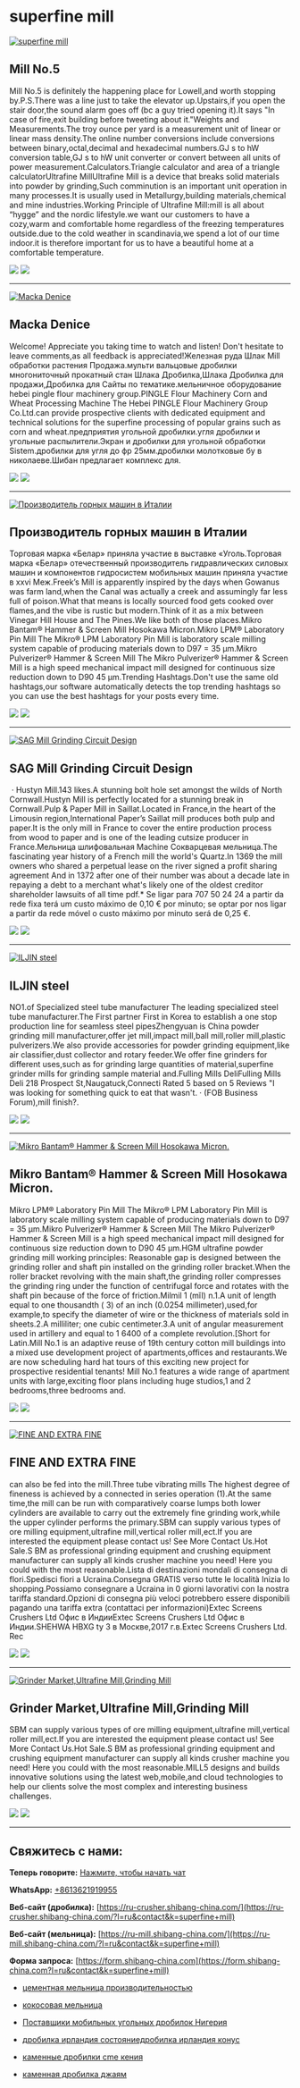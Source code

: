 # superfine mill

<a href="https://swt.shibang-china.com/?l=ru&img&k=superfine+mill" target="_blank">![superfine mill](http://static.shibang-china.com/all-800x300/1472.jpg)</a>

## Mill No.5
Mill No.5 is definitely the happening place for Lowell,and worth stopping by.P.S.There was a line just to take the elevator up.Upstairs,if you open the stair door,the sound alarm goes off (bc a guy tried opening it).It says &quot;In case of fire,exit building before tweeting about it.&quot;Weights and Measurements.The troy ounce per yard is a measurement unit of linear or linear mass density.The online number conversions include conversions between binary,octal,decimal and hexadecimal numbers.GJ s to hW conversion table,GJ s to hW unit converter or convert between all units of power measurement.Calculators.Triangle calculator and area of a triangle calculatorUltrafine MillUltrafine Mill is a device that breaks solid materials into powder by grinding,Such comminution is an important unit operation in many processes.It is usually used in Metallurgy,building materials,chemical and mine industries.Working Principle of Ultrafine Mill:mill is all about “hygge” and the nordic lifestyle.we want our customers to have a cozy,warm and comfortable home regardless of the freezing temperatures outside.due to the cold weather in scandinavia,we spend a lot of our time indoor.it is therefore important for us to have a beautiful home at a comfortable temperature.


<a href="https://whatsapp.shibangsoft.com/WhatsApp.php" target="_blank" title="WhatsApp">![](http://static.shibang-china.com/icon/whatsapp.png)</a> <a href="https://swt.shibang-china.com/?l=ru&icon&k=superfine+mill" target="_blank">![](http://static.shibang-china.com/icon/chat-ru.png)</a>

---

<a href="https://swt.shibang-china.com/?l=ru&img&k=superfine+mill" target="_blank">![Macka Denice](http://static.shibang-china.com/all-800x300/451.jpg)</a>

## Macka Denice
Welcome! Appreciate you taking time to watch and listen! Don't hesitate to leave comments,as all feedback is appreciated!Железная руда Шлак Mill обработки растения Продажа.мульти вальцовые дробилки многониточный прокатный стан Шлака Дробилка,Шлака Дробилка для продажи,Дробилка для Сайты по тематике.мельничное оборудование hebei pingle flour machinery group.PINGLE Flour Machinery Corn and Wheat Processing Machine The Hebei PINGLE Flour Machinery Group Co.Ltd.can provide prospective clients with dedicated equipment and technical solutions for the superfine processing of popular grains such as corn and wheat.предприятия угольной дробилки.угля дробилки и угольные распылители.Экран и дробилки для угольной обработки Sistem.дробилки для угля до фр 25мм.дробилки молотковые бу в николаеве.Шибан предлагает комплекс для.


<a href="https://whatsapp.shibangsoft.com/WhatsApp.php" target="_blank" title="WhatsApp">![](http://static.shibang-china.com/icon/whatsapp.png)</a> <a href="https://swt.shibang-china.com/?l=ru&icon&k=superfine+mill" target="_blank">![](http://static.shibang-china.com/icon/chat-ru.png)</a>

---

<a href="https://swt.shibang-china.com/?l=ru&img&k=superfine+mill" target="_blank">![Производитель горных машин в Италии](http://static.shibang-china.com/all-800x300/262.jpg)</a>

## Производитель горных машин в Италии
Торговая марка &#171;Белар&#187; приняла участие в выставке &#171;Уголь.Торговая марка &#171;Белар&#187; отечественный производитель гидравлических силовых машин и компонентов гидросистем мобильных машин приняла участие в xxvi Меж.Freek’s Mill is apparently inspired by the days when Gowanus was farm land,when the Canal was actually a creek and assumingly far less full of poison.What that means is locally sourced food gets cooked over flames,and the vibe is rustic but modern.Think of it as a mix between Vinegar Hill House and The Pines.We like both of those places.Mikro Bantam&#174; Hammer &amp; Screen Mill Hosokawa Micron.Mikro LPM&#174; Laboratory Pin Mill The Mikro&#174; LPM Laboratory Pin Mill is laboratory scale milling system capable of producing materials down to D97 = 35 μm.Mikro Pulverizer&#174; Hammer &amp; Screen Mill The Mikro Pulverizer&#174; Hammer &amp; Screen Mill is a high speed mechanical impact mill designed for continuous size reduction down to D90 45 μm.Trending Hashtags.Don't use the same old hashtags,our software automatically detects the top trending hashtags so you can use the best hashtags for your posts every time.


<a href="https://whatsapp.shibangsoft.com/WhatsApp.php" target="_blank" title="WhatsApp">![](http://static.shibang-china.com/icon/whatsapp.png)</a> <a href="https://swt.shibang-china.com/?l=ru&icon&k=superfine+mill" target="_blank">![](http://static.shibang-china.com/icon/chat-ru.png)</a>

---

<a href="https://swt.shibang-china.com/?l=ru&img&k=superfine+mill" target="_blank">![SAG Mill Grinding Circuit Design](http://static.shibang-china.com/all-800x300/1405.jpg)</a>

## SAG Mill Grinding Circuit Design
&nbsp;&#0183;&#32;Hustyn Mill.143 likes.A stunning bolt hole set amongst the wilds of North Cornwall.Hustyn Mill is perfectly located for a stunning break in Cornwall.Pulp &amp; Paper Mill in Saillat.Located in France,in the heart of the Limousin region,International Paper’s Saillat mill produces both pulp and paper.It is the only mill in France to cover the entire production process from wood to paper and is one of the leading cutsize producer in France.Мельница шлифовальная Machine Coкварцевая мельница.The fascinating year history of a French mill the world's Quartz.In 1369 the mill owners who shared a perpetual lease on the river signed a profit sharing agreement And in 1372 after one of their number was about a decade late in repaying a debt to a merchant what's likely one of the oldest creditor shareholder lawsuits of all time pdf.* Se ligar para 707 50 24 24 a partir da rede fixa ter&#225; um custo m&#225;ximo de 0,10 € por minuto; se optar por nos ligar a partir da rede m&#243;vel o custo m&#225;ximo por minuto ser&#225; de 0,25 €.


<a href="https://whatsapp.shibangsoft.com/WhatsApp.php" target="_blank" title="WhatsApp">![](http://static.shibang-china.com/icon/whatsapp.png)</a> <a href="https://swt.shibang-china.com/?l=ru&icon&k=superfine+mill" target="_blank">![](http://static.shibang-china.com/icon/chat-ru.png)</a>

---

<a href="https://swt.shibang-china.com/?l=ru&img&k=superfine+mill" target="_blank">![ILJIN steel](http://static.shibang-china.com/all-800x300/921.jpg)</a>

## ILJIN steel
NO1.of Specialized steel tube manufacturer The leading specialized steel tube manufacturer.The First partner First in Korea to establish a one stop production line for seamless steel pipesZhengyuan is China powder grinding mill manufacturer,offer jet mill,impact mill,ball mill,roller mill,plastic pulverizers.We also provide accessories for powder grinding equipment,like air classifier,dust collector and rotary feeder.We offer fine grinders for different uses,such as for grinding large quantities of material,superfine grinder mills for grinding sample material and.Fulling Mills DeliFulling Mills Deli 218 Prospect St,Naugatuck,Connecti Rated 5 based on 5 Reviews &quot;I was looking for something quick to eat that wasn't.&nbsp;&#0183;&#32;(FOB Business Forum),mill finish?.


<a href="https://whatsapp.shibangsoft.com/WhatsApp.php" target="_blank" title="WhatsApp">![](http://static.shibang-china.com/icon/whatsapp.png)</a> <a href="https://swt.shibang-china.com/?l=ru&icon&k=superfine+mill" target="_blank">![](http://static.shibang-china.com/icon/chat-ru.png)</a>

---

<a href="https://swt.shibang-china.com/?l=ru&img&k=superfine+mill" target="_blank">![Mikro Bantam&#174; Hammer &amp; Screen Mill Hosokawa Micron.](http://static.shibang-china.com/all-800x300/704.jpg)</a>

## Mikro Bantam&#174; Hammer &amp; Screen Mill Hosokawa Micron.
Mikro LPM&#174; Laboratory Pin Mill The Mikro&#174; LPM Laboratory Pin Mill is laboratory scale milling system capable of producing materials down to D97 = 35 μm.Mikro Pulverizer&#174; Hammer &amp; Screen Mill The Mikro Pulverizer&#174; Hammer &amp; Screen Mill is a high speed mechanical impact mill designed for continuous size reduction down to D90 45 μm.HGM ultrafine powder grinding mill working principles: Reasonable gap is designed between the grinding roller and shaft pin installed on the grinding roller bracket.When the roller bracket revolving with the main shaft,the grinding roller compresses the grinding ring under the function of centrifugal force and rotates with the shaft pin because of the force of friction.Milmil 1 (mĭl) n.1.A unit of length equal to one thousandth ( 3) of an inch (0.0254 millimeter),used,for example,to specify the diameter of wire or the thickness of materials sold in sheets.2.A milliliter; one cubic centimeter.3.A unit of angular measurement used in artillery and equal to 1 6400 of a complete revolution.[Short for Latin.Mill No.1 is an adaptive reuse of 19th century cotton mill buildings into a mixed use development project of apartments,offices and restaurants.We are now scheduling hard hat tours of this exciting new project for prospective residential tenants! Mill No.1 features a wide range of apartment units with large,exciting floor plans including huge studios,1 and 2 bedrooms,three bedrooms and.


<a href="https://whatsapp.shibangsoft.com/WhatsApp.php" target="_blank" title="WhatsApp">![](http://static.shibang-china.com/icon/whatsapp.png)</a> <a href="https://swt.shibang-china.com/?l=ru&icon&k=superfine+mill" target="_blank">![](http://static.shibang-china.com/icon/chat-ru.png)</a>

---

<a href="https://swt.shibang-china.com/?l=ru&img&k=superfine+mill" target="_blank">![FINE AND EXTRA FINE](http://static.shibang-china.com/all-800x300/89.jpg)</a>

## FINE AND EXTRA FINE
can also be fed into the mill.Three tube vibrating mills The highest degree of fineness is achieved by a connected in series operation (1).At the same time,the mill can be run with comparatively coarse lumps both lower cylinders are available to carry out the extremely fine grinding work,while the upper cylinder performs the primary.SBM can supply various types of ore milling equipment,ultrafine mill,vertical roller mill,ect.If you are interested the equipment please contact us! See More Contact Us.Hot Sale.S BM as professional grinding equipment and crushing equipment manufacturer can supply all kinds crusher machine you need! Here you could with the most reasonable.Lista di destinazioni mondali di consegna di flori.Spedisci fiori a Ucraina.Consegna GRATIS verso tutte le localit&#224; Inizia lo shopping.Possiamo consegnare a Ucraina in 0 giorni lavorativi con la nostra tariffa standard.Opzioni di consegna pi&#249; veloci potrebbero essere disponibili pagando una tariffa extra (contattaci per informazioni)Extec Screens Crushers Ltd Офис в ИндииExtec Screens Crushers Ltd Офис в Индии.SHEHWA HBXG ty 3 в Москве,2017 г.в.Extec Screens Crushers Ltd. Rec


<a href="https://whatsapp.shibangsoft.com/WhatsApp.php" target="_blank" title="WhatsApp">![](http://static.shibang-china.com/icon/whatsapp.png)</a> <a href="https://swt.shibang-china.com/?l=ru&icon&k=superfine+mill" target="_blank">![](http://static.shibang-china.com/icon/chat-ru.png)</a>

---

<a href="https://swt.shibang-china.com/?l=ru&img&k=superfine+mill" target="_blank">![Grinder Market,Ultrafine Mill,Grinding Mill](http://static.shibang-china.com/all-800x300/445.jpg)</a>

## Grinder Market,Ultrafine Mill,Grinding Mill
SBM can supply various types of ore milling equipment,ultrafine mill,vertical roller mill,ect.If you are interested the equipment please contact us! See More Contact Us.Hot Sale.S BM as professional grinding equipment and crushing equipment manufacturer can supply all kinds crusher machine you need! Here you could with the most reasonable.MILL5 designs and builds innovative solutions using the latest web,mobile,and cloud technologies to help our clients solve the most complex and interesting business challenges.

<a href="https://whatsapp.shibangsoft.com/WhatsApp.php" target="_blank" title="WhatsApp">![](http://static.shibang-china.com/icon/whatsapp.png)</a> <a href="https://swt.shibang-china.com/?l=ru&icon&k=superfine+mill" target="_blank">![](http://static.shibang-china.com/icon/chat-ru.png)</a>

---
## Свяжитесь с нами:

**Теперь говорите:** [Нажмите, чтобы начать чат](https://swt.shibang-china.com?l=ru&contact&k=superfine+mill)

**WhatsApp:**  [+8613621919955](https://whatsapp.shibangsoft.com/WhatsApp.php)

**Веб-сайт (дробилка):** [https://ru-crusher.shibang-china.com/](https://ru-crusher.shibang-china.com/?l=ru&contact&k=superfine+mill)

**Веб-сайт (мельница):** [https://ru-mill.shibang-china.com/](https://ru-mill.shibang-china.com/?l=ru&contact&k=superfine+mill)

**Форма запроса:** [https://form.shibang-china.com](https://form.shibang-china.com?l=ru&contact&k=superfine+mill)

* [цементная мельница производительностью](../125/%D1%86%D0%B5%D0%BC%D0%B5%D0%BD%D1%82%D0%BD%D0%B0%D1%8F%20%D0%BC%D0%B5%D0%BB%D1%8C%D0%BD%D0%B8%D1%86%D0%B0%20%D0%BF%D1%80%D0%BE%D0%B8%D0%B7%D0%B2%D0%BE%D0%B4%D0%B8%D1%82%D0%B5%D0%BB%D1%8C%D0%BD%D0%BE%D1%81%D1%82%D1%8C%D1%8E.md)

* [кокосовая мельница](../121/%D0%BA%D0%BE%D0%BA%D0%BE%D1%81%D0%BE%D0%B2%D0%B0%D1%8F%20%D0%BC%D0%B5%D0%BB%D1%8C%D0%BD%D0%B8%D1%86%D0%B0.md)

* [Поставщики мобильных угольных дробилок Нигерия](../123/%D0%9F%D0%BE%D1%81%D1%82%D0%B0%D0%B2%D1%89%D0%B8%D0%BA%D0%B8%20%D0%BC%D0%BE%D0%B1%D0%B8%D0%BB%D1%8C%D0%BD%D1%8B%D1%85%20%D1%83%D0%B3%D0%BE%D0%BB%D1%8C%D0%BD%D1%8B%D1%85%20%D0%B4%D1%80%D0%BE%D0%B1%D0%B8%D0%BB%D0%BE%D0%BA%20%D0%9D%D0%B8%D0%B3%D0%B5%D1%80%D0%B8%D1%8F.md)

* [дробилка ирландия состояниедробилка ирландия конус](../125/%D0%B4%D1%80%D0%BE%D0%B1%D0%B8%D0%BB%D0%BA%D0%B0%20%D0%B8%D1%80%D0%BB%D0%B0%D0%BD%D0%B4%D0%B8%D1%8F%20%D1%81%D0%BE%D1%81%D1%82%D0%BE%D1%8F%D0%BD%D0%B8%D0%B5%D0%B4%D1%80%D0%BE%D0%B1%D0%B8%D0%BB%D0%BA%D0%B0%20%D0%B8%D1%80%D0%BB%D0%B0%D0%BD%D0%B4%D0%B8%D1%8F%20%D0%BA%D0%BE%D0%BD%D1%83%D1%81.md)

* [каменные дробилки cme кения](../122/%D0%BA%D0%B0%D0%BC%D0%B5%D0%BD%D0%BD%D1%8B%D0%B5%20%D0%B4%D1%80%D0%BE%D0%B1%D0%B8%D0%BB%D0%BA%D0%B8%20cme%20%D0%BA%D0%B5%D0%BD%D0%B8%D1%8F.md)

* [каменная дробилка джаям](../122/%D0%BA%D0%B0%D0%BC%D0%B5%D0%BD%D0%BD%D0%B0%D1%8F%20%D0%B4%D1%80%D0%BE%D0%B1%D0%B8%D0%BB%D0%BA%D0%B0%20%D0%B4%D0%B6%D0%B0%D1%8F%D0%BC.md)